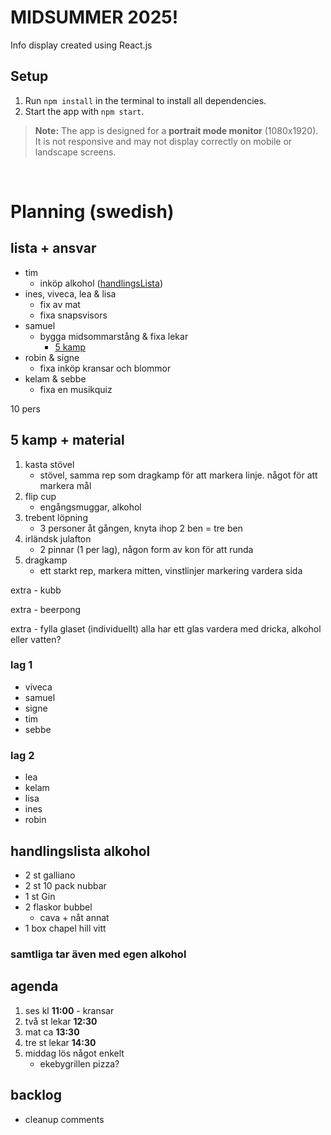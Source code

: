 # MIDSUMMER 2025!
Info display created using React.js

## Setup

1. Run `npm install` in the terminal to install all dependencies.
2. Start the app with `npm start`.

> **Note:** The app is designed for a **portrait mode monitor** (1080x1920).  
> It is not responsive and may not display correctly on mobile or landscape screens.

<br>

# Planning (swedish)

## lista + ansvar

- tim
  - inköp alkohol ([handlingsLista](#handlingslista-alkohol))
- ines, viveca, lea & lisa
  - fix av mat
  - fixa snapsvisors
- samuel
  - bygga midsommarstång & fixa lekar
    - [5 kamp](#5-kamp)
- robin & signe
  - fixa inköp kransar och blommor
- kelam & sebbe
  - fixa en musikquiz

10 pers

## 5 kamp + material

1. kasta stövel
   - stövel, samma rep som dragkamp för att markera linje. något för att markera mål
2. flip cup
   - engångsmuggar, alkohol
3. trebent löpning
   - 3 personer åt gången, knyta ihop 2 ben = tre ben
4. irländsk julafton
   - 2 pinnar (1 per lag), någon form av kon för att runda
5. dragkamp
   - ett starkt rep, markera mitten, vinstlinjer markering vardera sida

extra - kubb

extra - beerpong

extra - fylla glaset (individuellt)
alla har ett glas vardera med dricka, alkohol eller vatten?

### lag 1

- viveca
- samuel
- signe
- tim
- sebbe

### lag 2

- lea
- kelam
- lisa
- ines
- robin

## handlingslista alkohol

- 2 st galliano
- 2 st 10 pack nubbar
- 1 st Gin
- 2 flaskor bubbel
  - cava + nåt annat
- 1 box chapel hill vitt

### samtliga tar även med egen alkohol

## agenda

1. ses kl **11:00** - kransar
2. två st lekar **12:30**
3. mat ca **13:30**
4. tre st lekar **14:30**
5. middag lös något enkelt
   - ekebygrillen pizza?

## backlog
- cleanup comments